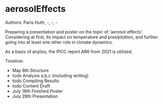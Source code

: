 # aerosolEffects
Authors: Paris Huth, -, -, -

Preparing a presentation and poster on the topic of 'aerosol effects'.
Considering at first, its impact on temperature and presipitation, and further going into at least one other role in climate dynamics.

As a basis of anylsis, the IPCC report AR6 from 2021 is utilized.

Timeline:
- May 8th Structure
- todo Analysis a,b,c (including writing)
- todo Compiling Results
- todo Content Draft
- July 18th Finished Poster
- July 28th Presentation
